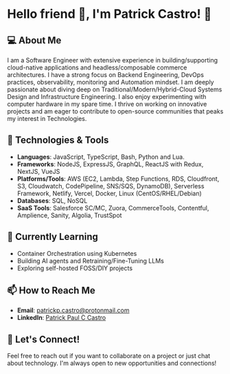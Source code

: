 # Hello friend 👋, I'm Patrick Castro! 🤖

## 💻 About Me

I am a Software Engineer with extensive experience in building/supporting cloud-native applications and headless/composable commerce architectures. I have a strong focus on Backend Engineering, DevOps practices, observability, monitoring and Automation mindset. I am deeply passionate about diving deep on Traditional/Modern/Hybrid-Cloud Systems Design and Infrastructure Engineering. I also enjoy experimenting with computer hardware in my spare time. I thrive on working on innovative projects and am eager to contribute to open-source communities that peaks my interest in Technologies.

## 🔧 Technologies & Tools

- **Languages**: JavaScript, TypeScript, Bash, Python and Lua.
- **Frameworks**: NodeJS, ExpressJS, GraphQL, ReactJS with Redux, NextJS, VueJS
- **Platforms/Tools**: AWS (EC2, Lambda, Step Functions, RDS, Cloudfront, S3, Cloudwatch, CodePipeline, SNS/SQS, DynamoDB), Serverless Framework, Netlify, Vercel, Docker, Linux (CentOS/RHEL/Debian)
- **Databases**: SQL, NoSQL
- **SaaS Tools**: Salesforce SC/MC, Zuora, CommerceTools, Contentful, Amplience, Sanity, Algolia, TrustSpot

## 🌱 Currently Learning

- Container Orchestration using Kubernetes
- Building AI agents and Retraining/Fine-Tuning LLMs
- Exploring self-hosted FOSS/DIY projects

## 📫 How to Reach Me

- **Email**: [patrickp.castro@protonmail.com](mailto:patrickp.castro@protonmail.com)
- **LinkedIn**: [Patrick Paul C Castro](https://www.linkedin.com/in/patrickpcastro)

## 🤝 Let's Connect!

Feel free to reach out if you want to collaborate on a project or just chat about technology. I'm always open to new opportunities and connections!
